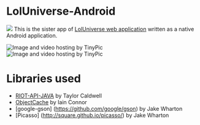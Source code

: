 # LolUniverse-Android
<a href="http://www.droidbin.com/p19v3942blsoa1d4q1lehvfb15ud3" target="_blank"><img src="http://www.cloudadhost.com/download-apk2.png"/></a>
This is the sister app of [LolUniverse web application](https://github.com/sdesyllas/LoLUniverse) written
as a native Android application.

<img src="http://i58.tinypic.com/2my6a9x.png" border="0" alt="Image and video hosting by TinyPic">
<img src="http://i57.tinypic.com/hv2nbb.png" border="0" alt="Image and video hosting by TinyPic">

# Libraries used
* [RIOT-API-JAVA](https://github.com/rithms/riot-api-java) by Taylor Caldwell
* [ObjectCache](https://github.com/iainconnor/ObjectCache) by Iain Connor
* [google-gson] (https://github.com/google/gson) by Jake Wharton
* [Picasso] (http://square.github.io/picasso/) by Jake Wharton
